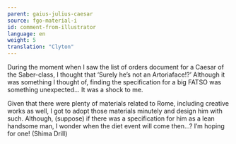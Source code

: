 ```yaml
---
parent: gaius-julius-caesar
source: fgo-material-i
id: comment-from-illustrator
language: en
weight: 5
translation: "Clyton"
---
```


During the moment when I saw the list of orders document for a Caesar of the Saber-class, I thought that ‘Surely he’s not an Artoriaface!?’ Although it was something I thought of, finding the specification for a big FATSO was something unexpected… It was a shock to me.

Given that there were plenty of materials related to Rome, including creative works as well, I got to adopt those materials minutely and design him with such. Although, (suppose) if there was a specification for him as a lean handsome man, I wonder when the diet event will come then…? I’m hoping for one! (Shima Drill)
